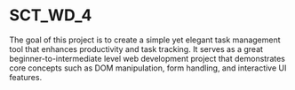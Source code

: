 # SCT_WD_4
The goal of this project is to create a simple yet elegant task management tool that enhances productivity and task tracking. It serves as a great beginner-to-intermediate level web development project that demonstrates core concepts such as DOM manipulation, form handling, and interactive UI features.
